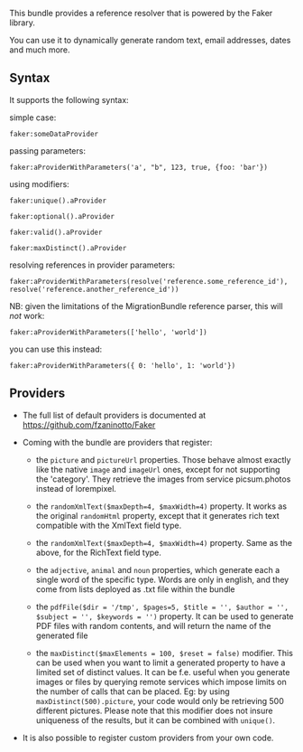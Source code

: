 This bundle provides a reference resolver that is powered by the Faker library.

You can use it to dynamically generate random text, email addresses, dates and much more.


## Syntax

It supports the following syntax:

simple case:

    faker:someDataProvider

passing parameters:

    faker:aProviderWithParameters('a', "b", 123, true, {foo: 'bar'})

using modifiers:

    faker:unique().aProvider

    faker:optional().aProvider

    faker:valid().aProvider

    faker:maxDistinct().aProvider

resolving references in provider parameters:

    faker:aProviderWithParameters(resolve('reference.some_reference_id'), resolve('reference.another_reference_id'))

NB: given the limitations of the MigrationBundle reference parser, this will *not* work:

    faker:aProviderWithParameters(['hello', 'world'])

you can use this instead:

    faker:aProviderWithParameters({ 0: 'hello', 1: 'world'})


## Providers

* The full list of default providers is documented at https://github.com/fzaninotto/Faker

* Coming with the bundle are providers that register:

    * the `picture` and `pictureUrl` properties.
        Those behave almost exactly like the native `image` and `imageUrl` ones, except for not supporting the 'category'.
        They retrieve the images from service picsum.photos instead of lorempixel.

    * the `randomXmlText($maxDepth=4, $maxWidth=4)` property.
        It works as the original `randomHtml` property, except that it generates rich text compatible with the XmlText
        field type.

    * the `randomXmlText($maxDepth=4, $maxWidth=4)` property.
        Same as the above, for the RichText field type.

    * the `adjective`, `animal` and `noun` properties, which generate each a single word of the specific type.
        Words are only in english, and they come from lists deployed as .txt file within the bundle

    * the `pdfFile($dir = '/tmp', $pages=5, $title = '', $author = '', $subject = '', $keywords = '')` property.
        It can be used to generate PDF files with random contents, and will return the name of the generated file

    * the `maxDistinct($maxElements = 100, $reset = false)` modifier.
        This can be used when you want to limit a generated property to have a limited set of distinct values.
        It can be f.e. useful when you generate images or files by querying remote services which impose limits on the
        number of calls that can be placed.
        Eg: by using `maxDistinct(500).picture`, your code would only be retrieving 500 different pictures.
        Please note that this modifier does not insure uniqueness of the results, but it can be combined with `unique()`.

* It is also possible to register custom providers from your own code.
